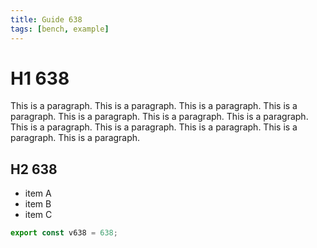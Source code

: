 ```yaml
---
title: Guide 638
tags: [bench, example]
---
```


# H1 638

This is a paragraph. This is a paragraph. This is a paragraph. This is a paragraph. This is a paragraph. This is a paragraph. This is a paragraph. This is a paragraph. This is a paragraph. This is a paragraph. This is a paragraph. This is a paragraph. 

## H2 638

- item A
- item B
- item C

```ts
export const v638 = 638;
```